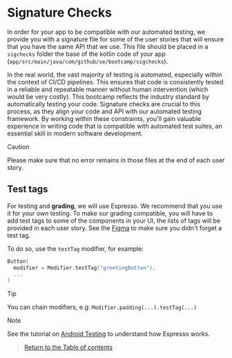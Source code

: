 # Signature Checks

In order for your app to be compatible with our automated testing, we provide you with a signature file for some of the user stories that will ensure that you have the same API that we use. This file should be placed in a `sigchecks` folder the base of the kotlin code of your app (`app/src/main/java/com/github/se/bootcamp/sigchecks`).

In the real world, the vast majority of testing is automated, especially within the context of CI/CD pipelines. This ensures that code is consistently tested in a reliable and repeatable manner without human intervention (which would be very costly). This bootcamp reflects the industry standard by automatically testing your code. Signature checks are crucial to this process, as they align your code and API with our automated testing framework. By working within these constraints, you'll gain valuable experience in writing code that is compatible with automated test suites, an essential skill in modern software development.

> [!CAUTION]
> Please make sure that no error remains in those files at the end of each user story.

## Test tags

For testing and **grading**, we will use Espresso. We recommend that you use it for your own testing. To make our grading compatible, you will have to add test tags to some of the components in your UI, the lists of tags will be provided in each user story. See the [Figma](https://www.figma.com/design/IDm3NGS988Myo01P0Wa0Cr/TO-DO-APP-Mockup-FALL?node-id=435-3350&node-type=CANVAS&t=BZ8aut9M3fNlPJ8t-0) to make sure you didn't forget a test tag.

To do so, use the `testTag` modifier, for example:

```kt
Button(
  modifier = Modifier.testTag("greetingButton"),
  ...
)
```

> [!TIP]
> You can chain modifiers, e.g: `Modifier.padding(...).testTag(...)`

> [!NOTE]
> See the tutorial on [Android Testing](../../Tutorials/AndroidTesting.md) to understand how Espresso works.

> [Return to the Table of contents](../../../README.md)
